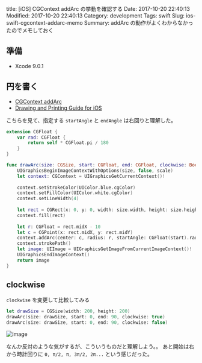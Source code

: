 title: [iOS] CGContext addArc の挙動を確認する
Date: 2017-10-20 22:40:13
Modified: 2017-10-20 22:40:13
Category: development
Tags: swift
Slug: ios-swift-cgcontext-addarc-memo
Summary: addArc の動作がよくわからなかったのでメモしておく

## 準備

- Xcode 9.0.1 

## 円を書く

- [CGContext addArc](https://developer.apple.com/documentation/coregraphics/cgcontext/2427129-addarc)
- [Drawing and Printing Guide for iOS](https://developer.apple.com/library/content/documentation/2DDrawing/Conceptual/DrawingPrintingiOS/GraphicsDrawingOverview/GraphicsDrawingOverview.html)

こちらを見て、指定する `startAngle` と `endAngle` は右回りと理解した。

```swift
extension CGFloat {
    var rad: CGFloat {
        return self * CGFloat.pi / 180
    }
}

func drawArc(size: CGSize, start: CGFloat, end: CGFloat, clockwise: Bool = false, scale: CGFloat = UIScreen.main.scale) -> UIImage {
    UIGraphicsBeginImageContextWithOptions(size, false, scale)
    let context: CGContext = UIGraphicsGetCurrentContext()!
    
    context.setStrokeColor(UIColor.blue.cgColor)
    context.setFillColor(UIColor.white.cgColor)
    context.setLineWidth(4)
    
    let rect = CGRect(x: 0, y: 0, width: size.width, height: size.height)
    context.fill(rect)
    
    let r: CGFloat = rect.midX - 10
    let c = CGPoint(x: rect.midX, y: rect.midY)
    context.addArc(center: c, radius: r, startAngle: CGFloat(start).rad, endAngle: CGFloat(end).rad, clockwise: clockwise)
    context.strokePath()
    let image: UIImage = UIGraphicsGetImageFromCurrentImageContext()!
    UIGraphicsEndImageContext()
    return image
}
```

## clockwise 

`clockwise` を変更して比較してみる

```swift
let drawSize = CGSize(width: 200, height: 200)
drawArc(size: drawSize, start: 0, end: 90, clockwise: true)
drawArc(size: drawSize, start: 0, end: 90, clockwise: false)
```

![image]({attach}images/cgcontext-addarc.jpg)

なんか反対のような気がするが、こういうものだと理解しよう。。
あと開始は右から時計回りに `0, π/2, π, 3π/2, 2π...` という感じだった。

